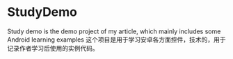 # StudyDemo
Study demo is the demo project of my article, which mainly includes some Android learning examples 
这个项目是用于学习安卓各方面控件，技术的，用于记录作者学习后使用的实例代码。
